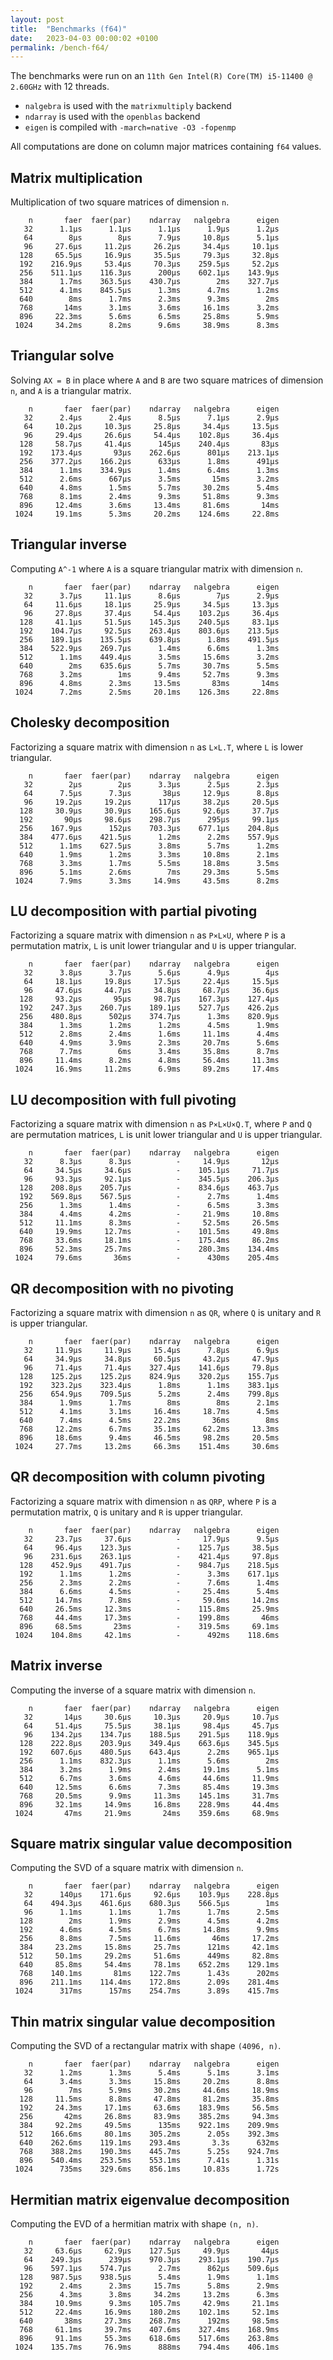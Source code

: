 ```yaml
---
layout: post
title:  "Benchmarks (f64)"
date:   2023-04-03 00:00:02 +0100
permalink: /bench-f64/
---
```


The benchmarks were run on an `11th Gen Intel(R) Core(TM) i5-11400 @ 2.60GHz` with 12 threads.  
- `nalgebra` is used with the `matrixmultiply` backend
- `ndarray` is used with the `openblas` backend
- `eigen` is compiled with `-march=native -O3 -fopenmp`

All computations are done on column major matrices containing `f64` values.

## Matrix multiplication

Multiplication of two square matrices of dimension `n`.

```
    n       faer  faer(par)    ndarray   nalgebra      eigen
   32      1.1µs      1.1µs      1.1µs      1.9µs      1.2µs
   64        8µs        8µs      7.9µs     10.8µs      5.1µs
   96     27.6µs     11.2µs     26.2µs     34.4µs     10.1µs
  128     65.5µs     16.9µs     35.5µs     79.3µs     32.8µs
  192    216.9µs     53.4µs     70.3µs    259.5µs     52.2µs
  256    511.1µs    116.3µs      200µs    602.1µs    143.9µs
  384      1.7ms    363.5µs    430.7µs        2ms    327.7µs
  512      4.1ms    845.5µs      1.3ms      4.7ms      1.2ms
  640        8ms      1.7ms      2.3ms      9.3ms        2ms
  768       14ms      3.1ms      3.6ms     16.1ms      3.2ms
  896     22.3ms      5.6ms      6.5ms     25.8ms      5.9ms
 1024     34.2ms      8.2ms      9.6ms     38.9ms      8.3ms
```

## Triangular solve

Solving `AX = B` in place where `A` and `B` are two square matrices of dimension `n`, and `A` is a triangular matrix.

```
    n       faer  faer(par)    ndarray   nalgebra      eigen
   32      2.4µs      2.4µs      8.5µs      7.1µs      2.9µs
   64     10.2µs     10.3µs     25.8µs     34.4µs     13.5µs
   96     29.4µs     26.6µs     54.4µs    102.8µs     36.4µs
  128     58.7µs     41.4µs      145µs    240.4µs       83µs
  192    173.4µs       93µs    262.6µs      801µs    213.1µs
  256    377.2µs    166.2µs      633µs      1.8ms      491µs
  384      1.1ms    334.9µs      1.4ms      6.4ms      1.3ms
  512      2.6ms      667µs      3.5ms       15ms      3.2ms
  640      4.8ms      1.5ms      5.7ms     30.2ms      5.4ms
  768      8.1ms      2.4ms      9.3ms     51.8ms      9.3ms
  896     12.4ms      3.6ms     13.4ms     81.6ms       14ms
 1024     19.1ms      5.3ms     20.2ms    124.6ms     22.8ms
```

## Triangular inverse

Computing `A^-1` where `A` is a square triangular matrix with dimension `n`.

```
    n       faer  faer(par)    ndarray   nalgebra      eigen
   32      3.7µs     11.1µs      8.6µs        7µs      2.9µs
   64     11.6µs     18.1µs     25.9µs     34.5µs     13.3µs
   96     27.8µs     37.4µs     54.4µs    103.2µs     36.4µs
  128     41.1µs     51.5µs    145.3µs    240.5µs     83.1µs
  192    104.7µs     92.5µs    263.4µs    803.6µs    213.5µs
  256    189.1µs    135.5µs    639.8µs      1.8ms    491.5µs
  384    522.9µs    269.7µs      1.4ms      6.6ms      1.3ms
  512      1.1ms    449.4µs      3.5ms     15.6ms      3.2ms
  640        2ms    635.6µs      5.7ms     30.7ms      5.5ms
  768      3.2ms        1ms      9.4ms     52.7ms      9.3ms
  896      4.8ms      2.3ms     13.5ms       83ms       14ms
 1024      7.2ms      2.5ms     20.1ms    126.3ms     22.8ms
```

## Cholesky decomposition

Factorizing a square matrix with dimension `n` as `L×L.T`, where `L` is lower triangular.

```
    n       faer  faer(par)    ndarray   nalgebra      eigen
   32        2µs        2µs      3.3µs      2.5µs      2.3µs
   64      7.5µs      7.3µs       38µs     12.9µs      8.8µs
   96     19.2µs     19.2µs      117µs     38.2µs     20.5µs
  128     30.9µs     30.9µs    165.6µs     92.6µs     37.7µs
  192       90µs     98.6µs    298.7µs      295µs     99.1µs
  256    167.9µs      152µs    703.3µs    677.1µs    204.8µs
  384    477.6µs    421.5µs      1.2ms      2.2ms    557.9µs
  512      1.1ms    627.5µs      3.8ms      5.7ms      1.2ms
  640      1.9ms      1.2ms      3.3ms     10.8ms      2.1ms
  768      3.3ms      1.7ms      5.5ms     18.8ms      3.5ms
  896      5.1ms      2.6ms        7ms     29.3ms      5.5ms
 1024      7.9ms      3.3ms     14.9ms     43.5ms      8.2ms
```

## LU decomposition with partial pivoting

Factorizing a square matrix with dimension `n` as `P×L×U`, where `P` is a permutation matrix, `L` is unit lower triangular and `U` is upper triangular.

```
    n       faer  faer(par)    ndarray   nalgebra      eigen
   32      3.8µs      3.7µs      5.6µs      4.9µs        4µs
   64     18.1µs     19.8µs     17.5µs     22.4µs     15.5µs
   96     47.6µs     44.7µs     34.8µs     68.7µs     36.6µs
  128     93.2µs       95µs     98.7µs    167.3µs    127.4µs
  192    247.3µs    260.7µs    189.1µs    527.7µs    426.2µs
  256    480.8µs      502µs    374.7µs      1.3ms    820.9µs
  384      1.3ms      1.2ms      1.2ms      4.5ms      1.9ms
  512      2.8ms      2.4ms      1.6ms     11.1ms      4.4ms
  640      4.9ms      3.9ms      2.3ms     20.7ms      5.6ms
  768      7.7ms        6ms      3.4ms     35.8ms      8.7ms
  896     11.4ms      8.2ms      4.8ms     56.4ms     11.3ms
 1024     16.9ms     11.2ms      6.9ms     89.2ms     17.4ms
```

## LU decomposition with full pivoting

Factorizing a square matrix with dimension `n` as `P×L×U×Q.T`, where `P` and `Q` are permutation matrices, `L` is unit lower triangular and `U` is upper triangular.

```
    n       faer  faer(par)    ndarray   nalgebra      eigen
   32      8.3µs      8.3µs          -     14.9µs       12µs
   64     34.5µs     34.6µs          -    105.1µs     71.7µs
   96     93.3µs     92.1µs          -    345.5µs    206.3µs
  128    208.8µs    205.7µs          -    834.6µs    463.7µs
  192    569.8µs    567.5µs          -      2.7ms      1.4ms
  256      1.3ms      1.4ms          -      6.5ms      3.3ms
  384      4.4ms      4.2ms          -     21.9ms     10.8ms
  512     11.1ms      8.3ms          -     52.5ms     26.5ms
  640     19.9ms     12.7ms          -    101.5ms     49.8ms
  768     33.6ms     18.1ms          -    175.4ms     86.2ms
  896     52.3ms     25.7ms          -    280.3ms    134.4ms
 1024     79.6ms       36ms          -      430ms    205.4ms
```

## QR decomposition with no pivoting

Factorizing a square matrix with dimension `n` as `QR`, where `Q` is unitary and `R` is upper triangular.

```
    n       faer  faer(par)    ndarray   nalgebra      eigen
   32     11.9µs     11.9µs     15.4µs      7.8µs      6.9µs
   64     34.9µs     34.8µs     60.5µs     43.2µs     47.9µs
   96     71.4µs     71.4µs    327.4µs    141.6µs     79.8µs
  128    125.2µs    125.2µs    824.9µs    320.2µs    155.7µs
  192    323.2µs    323.4µs      1.8ms      1.1ms    383.1µs
  256    654.9µs    709.5µs      5.2ms      2.4ms    799.8µs
  384      1.9ms      1.7ms        8ms        8ms      2.1ms
  512      4.1ms      3.1ms     16.4ms     18.7ms      4.5ms
  640      7.4ms      4.5ms     22.2ms       36ms        8ms
  768     12.2ms      6.7ms     35.1ms     62.2ms     13.3ms
  896     18.6ms      9.4ms     46.5ms     98.2ms     20.5ms
 1024     27.7ms     13.2ms     66.3ms    151.4ms     30.6ms
```

## QR decomposition with column pivoting

Factorizing a square matrix with dimension `n` as `QRP`, where `P` is a permutation matrix, `Q` is unitary and `R` is upper triangular.

```
    n       faer  faer(par)    ndarray   nalgebra      eigen
   32     23.7µs     37.6µs          -     17.9µs      9.5µs
   64     96.4µs    123.3µs          -    125.7µs     38.5µs
   96    231.6µs    263.1µs          -    421.4µs     97.8µs
  128    452.9µs    491.7µs          -    984.7µs    218.5µs
  192      1.1ms      1.2ms          -      3.3ms    617.1µs
  256      2.3ms      2.2ms          -      7.6ms      1.4ms
  384      6.6ms      4.5ms          -     25.4ms      5.4ms
  512     14.7ms      7.8ms          -     59.6ms     14.2ms
  640     26.5ms     12.3ms          -    115.8ms     25.9ms
  768     44.4ms     17.3ms          -    199.8ms       46ms
  896     68.5ms       23ms          -    319.5ms     69.1ms
 1024    104.8ms     42.1ms          -      492ms    118.6ms
```

## Matrix inverse

Computing the inverse of a square matrix with dimension `n`.

```
    n       faer  faer(par)    ndarray   nalgebra      eigen
   32       14µs     30.6µs     10.3µs     20.9µs     10.7µs
   64     51.4µs     75.5µs     38.1µs     98.4µs     45.7µs
   96    134.2µs    134.7µs    188.5µs    291.5µs    118.9µs
  128    222.8µs    203.9µs    349.4µs    663.6µs    345.5µs
  192    607.6µs    480.5µs    643.4µs      2.2ms    965.1µs
  256      1.1ms    832.3µs      1.1ms      5.6ms        2ms
  384      3.2ms      1.9ms      2.4ms     19.1ms      5.1ms
  512      6.7ms      3.6ms      4.6ms     44.6ms     11.9ms
  640     12.5ms      6.6ms      7.3ms     85.4ms     19.3ms
  768     20.5ms      9.9ms     11.3ms    145.1ms     31.7ms
  896     32.1ms     14.9ms     16.8ms    228.9ms     44.4ms
 1024       47ms     21.9ms       24ms    359.6ms     68.9ms
```

## Square matrix singular value decomposition

Computing the SVD of a square matrix with dimension `n`.

```
    n       faer  faer(par)    ndarray   nalgebra      eigen
   32      140µs    171.6µs     92.6µs    103.9µs    228.8µs
   64    494.3µs    461.6µs    680.3µs    566.5µs        1ms
   96      1.1ms      1.1ms      1.7ms      1.7ms      2.5ms
  128        2ms      1.9ms      2.9ms      4.5ms      4.2ms
  192      4.6ms      4.5ms      6.7ms     14.8ms      9.9ms
  256      8.8ms      7.5ms     11.6ms       46ms     17.2ms
  384     23.2ms     15.8ms     25.7ms      121ms     42.1ms
  512     50.1ms     29.2ms     51.6ms      449ms     82.8ms
  640     85.8ms     54.4ms     78.1ms    652.2ms    129.1ms
  768    140.1ms       81ms    122.7ms      1.43s      202ms
  896    211.1ms    114.4ms    172.8ms      2.09s    281.4ms
 1024      317ms      157ms    254.7ms      3.89s    415.7ms
```

## Thin matrix singular value decomposition

Computing the SVD of a rectangular matrix with shape `(4096, n)`.

```
    n       faer  faer(par)    ndarray   nalgebra      eigen
   32      1.2ms      1.3ms      5.4ms      5.1ms      3.1ms
   64      3.4ms      3.3ms     15.8ms     20.2ms      8.8ms
   96        7ms      5.9ms     30.2ms     44.6ms     18.9ms
  128     11.5ms      8.8ms     47.8ms     81.2ms     35.8ms
  192     24.3ms     17.1ms     63.6ms    183.9ms     56.5ms
  256       42ms     26.8ms     83.9ms    385.2ms     94.3ms
  384     92.2ms     49.5ms      135ms    922.1ms    209.9ms
  512    166.6ms     80.1ms    305.2ms      2.05s    392.3ms
  640    262.6ms    119.1ms    293.4ms       3.3s      632ms
  768    388.2ms    190.3ms    445.7ms      5.25s    924.7ms
  896    540.4ms    253.5ms    553.1ms      7.41s      1.31s
 1024      735ms    329.6ms    856.1ms     10.83s      1.72s
```

## Hermitian matrix eigenvalue decomposition

Computing the EVD of a hermitian matrix with shape `(n, n)`.

```
    n       faer  faer(par)    ndarray   nalgebra      eigen
   32     63.6µs     62.9µs    127.5µs     49.9µs       44µs
   64    249.3µs      239µs    970.3µs    293.1µs    190.7µs
   96    597.1µs    574.7µs      2.7ms      862µs    509.6µs
  128    987.5µs    938.5µs      5.4ms      1.9ms      1.1ms
  192      2.4ms      2.3ms     15.7ms      5.8ms      2.9ms
  256      4.3ms      3.8ms     34.2ms     13.2ms      6.3ms
  384     10.9ms      9.3ms    105.7ms     42.9ms     21.1ms
  512     22.4ms     16.9ms    180.2ms    102.1ms     52.1ms
  640       38ms     27.3ms    268.7ms      192ms     98.5ms
  768     61.1ms     39.7ms    407.6ms    327.4ms    168.9ms
  896     91.1ms     55.3ms    618.6ms    517.6ms    263.8ms
 1024    135.7ms     76.9ms      888ms    794.4ms    406.1ms
```
